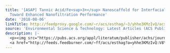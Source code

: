 ```yaml
---
title: '[ASAP] Tannic Acid/Fe<sup>3+</sup> Nanoscaffold for Interfacial Polymerization:
  Toward Enhanced Nanofiltration Performance'
date: '2018-08-06'
linkTitle: http://feedproxy.google.com/~r/acs/esthag/~3/yhhe3KMzIvQ/acs.est.8b02425
source: 'Environmental Science & Technology: Latest Articles (ACS Publications)'
description: |-
  <p><img src="https://pubs.acs.org/appl/literatum/publisher/achs/journals/content/esthag/0/esthag.ahead-of-print/acs.est.8b02425/20180805/images/medium/es-2018-02425y_0005.gif" alt="TOC Graphic"/></p><div><cite>Environmental Science & Technology</cite></div><div>DOI: 10.1021/acs.est.8b02425</div><div class="feedflare">
  <a href="http://feeds.feedburner.com/~ff/acs/esthag?a=yhhe3KMzIvQ:V8YSTfurLgs:yIl2AUoC8zA"><img src="http://feeds.feedburner.com/~ff/acs/esthag?d=yIl2AUoC8zA" border="0"></img></a>
---
```

